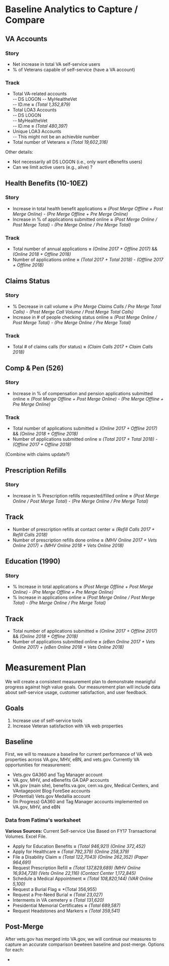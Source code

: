 # Baseline Analytics to Capture / Compare

## VA Accounts
### Story 
- Net increase in total VA self-service users
- % of Veterans capable of self-service (have a VA account) 

### Track 
- Total VA-related accounts  
-- DS LOGON 
-- MyHealtheVet  
-- ID.me **=** *(Total 1,352,879)*
- Total LOA3 Accounts  
-- DS LOGON  
-- MyHealtheVet  
-- ID.me **=** *(Total 480,397)*
- Unique LOA3 Accounts  
-- This might not be an achievble number
- Total number of Veterans **=** *(Total 19,602,316)*

Other details: 
- Not necessarily all DS LOGON (i.e., only want eBenefits users)
- Can we limit active users (e.g., alive) ? 


## Health Benefits (10-10EZ)
### Story 
- Increase in total health benefit applications **=** *(Post Merge Offline + Post Merge Online) - (Pre Merge Offline + Pre Merge Online)*
- Increase in % of applications submitted online **=** *(Post Merge Online / Post Merge Total) - (Pre Merge Online / Pre Merge Total)*

### Track 
- Total number of annual applications **=** *(Online 2017 + Offline 2017)* && *(Online 2018 + Offline 2018)* 
- Number of applications online **=** *(Total 2017 + Total 2018) - (Offline 2017 + Offline 2018)*

## Claims Status 
### Story 
- % Decrease in call volume **=** *(Pre Merge Claims Calls / Pre Merge Total Calls) - (Post Merge Call Volume / Post Merge Total Calls)*
- Increase in # of people checking status online **=** *(Post Merge Online / Post Merge Total) - (Pre Merge Online / Pre Merge Total)*

### Track
- Total # of claims calls (for status) **=** *(Claim Calls 2017 + Claim Calls 2018)*

## Comp & Pen (526)  
### Story 
- Increase in % of compensation and pension applications submitted online **=** *(Post Merge Offline + Post Merge Online) - (Pre Merge Offline + Pre Merge Online)*

### Track 
- Total number of applications submitted **=** *(Online 2017 + Offline 2017)* && *(Online 2018 + Offline 2018)* 
- Number of applications submitted online **=** *(Total 2017 + Total 2018) - (Offline 2017 + Offline 2018)*

(Combine with claims update?) 

## Prescription Refills 
### Story 
- Increase in % Prescription refills requested/filled online **=** *(Post Merge Online / Post Merge Total) - (Pre Merge Online / Pre Merge Total)*

## Track
- Number of prescription refills at contact center **=** *(Refill Calls 2017 + Refill Calls 2018)*
- Number of prescription refills done online **=** *(MHV Online 2017 + Vets Online 2017) + (MHV Online 2018 + Vets Online 2018)*

## Education (1990) 
### Story
- % Increase in total applications **=** *(Post Merge Offline + Post Merge Online) - (Pre Merge Offline + Pre Merge Online)*
- % Increase in applications online **=** *(Post Merge Online / Post Merge Total) - (Pre Merge Online / Pre Merge Total)*

## Track
- Total number of applications submitted **=** *(Online 2017 + Offline 2017)* && *(Online 2018 + Offline 2018)* 
- Number of applications submitted online **=** *(eBen Online 2017 + Vets Online 2017) + (eBen Online 2018 + Vets Online 2018)*

# Measurement Plan

We will create a consistent measurement plan to demonstrate meanigful progress against high value goals. Our measurement plan will include data about self-service usage, customer satisfaction, and user feedback.

## Goals

1. Increase use of self-service tools
2. Increase Veteran satisfaction with VA web properties

## Baseline
First, we will to measure a baseline for current performance of VA web properties across VA.gov, MHV, eBN, and vets.gov. Currently VA opportunities for measurement:
- Vets.gov GA360 and Tag Manager account
- VA.gov, MHV, and eBenefits GA DAP accounts
- VA.gov (main site), benefits.va.gov, cem.va.gov, Medical Centers, and VAntagepoint Blog ForeSee accounts
- (Potential) Vets.gov Medallia account
- (In Progress) GA360 and Tag Manager accounts implemented on VA.gov, MHV, and eBN

### Data from Fatima's worksheet
**Various Sources:** Current Self-service Use Based on FY17 Transactional Volumes. Excel File.
  - Apply for Education Benefits **=** *(Total 946,921) (Online 372,452)*
  - Apply for Healthcare **=** *(Total 792,379) (Online 258,379)*
  - File a Disability Claim **=** *(Total 122,7043) (Online 262,352) (Paper 964,691)*
  - Request Prescription Refill **=** *(Total 137,829,689) (MHV Online 16,934,728) (Vets Online 22,116) (Contact Center 1,172,845)*
  - Schedule a Medical Appointment **=** *(Total 108,820,144) (VAR Online 5,100)*
  - Request a Burial Flag **=** *(Total 356,955)
  - Request a Pre-Need Burial **=** *(Total 23,027)*
  - Interments in VA cemetery **=** *(Total 131,620)*
  - Presidential Memorial Certificates **=** *(Total 689,587)*
  - Request Headstones and Markers **=** *(Total 359,541)*

## Post-Merge
After vets.gov has merged into VA.gov, we will continue our measures to capture an accurate comparison bewteen baseline and post-merge. Options for each:

- 
